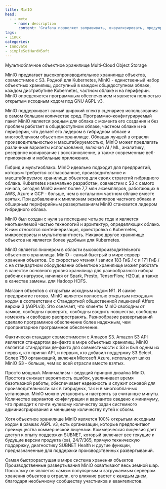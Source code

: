 ```yaml
---
title: MinIO
head:
  - - meta
    - name: description
      content: 'Grafana позволяет запрашивать, визуализировать, предупреждать и понимать ваши показатели независимо от того, где они хранятся'
tags:
- Linux
categories:
- Innovate
- simpleSetHardNSoft
---
```



Мультиоблачное объектное хранилище Multi-Cloud Object Storage

MinIO предлагает высокопроизводительное хранилище объектов, совместимое с S3.
Родной для Kubernetes, MinIO - единственный набор объектных хранилищ, доступный в
каждом общедоступном облаке, каждом дистрибутиве Kubernetes, частном облаке и на
периферии. MinIO определяется программным обеспечением и является полностью открытым исходным кодом под GNU AGPL v3.

MinIO поддерживает самый широкий спектр сценариев использования в самом большом количестве сред.
Программно-конфигурируемый пакет MinIO является родным для облака с момента его создания и без проблем работает в общедоступном облаке, частном облаке и на
периферии, что делает его лидером в гибридном облаке и многооблачном объектном хранилище. Обладая
лучшей в отрасли производительностью и масштабируемостью, MinIO может предлагать различные варианты использования, включая AI / ML, аналитику, резервное копирование / восстановление, а также современные веб-
приложения и мобильные приложения.


Гибрид и мультиоблако.
MinIO идеально подходит для предприятий, которым требуется согласованное, производительное и масштабируемое хранилище объектов для своих стратегий гибридного облака. Kubernetes изначально разработан, совместим с S3 с самого начала, сегодня MinIO имеет более 7,7 млн ​​экземпляров, работающих в AWS, Azure и GCP - больше, чем в остальном частном облаке вместе взятых. При добавлении к миллионам экземпляров частного облака и обширным периферийным развертываниям MinIO становится лидером гибридного облака.


MinIO был создан с нуля за последние четыре года и является неотъемлемой частью технологий и архитектур, определяющих облако. К ним относятся контейнеризация, оркестровка с Kubernetes, микросервисы и мультитенантность. Никакое другое хранилище объектов не является более удобным для Kubernetes.


MinIO является пионером в области высокопроизводительного объектного хранилища.
MinIO - самый быстрый в мире сервер хранения объектов. Со скоростью чтения / записи 183 ГиБ / с и 171 ГиБ / с на стандартном оборудовании объектное хранилище может работать в качестве основного уровня хранилища для разнообразного набора рабочих нагрузок, начиная от Spark, Presto, TensorFlow, H2O.ai, а также в качестве замены. для Hadoop HDFS.

Магазин объектов с открытым исходным кодом №1. И самое предприятие готово.
MinIO является полностью открытым исходным кодом в соответствии с Стандартной общественной лицензией Affero версии 3 (AGPLv3). Это означает, что клиенты MinIO свободны от замков, свободны проверять, свободны вводить новшества, свободны изменять и свободно распространять. Разнообразие развертываний сделало программное обеспечение более надежным, чем проприетарное программное обеспечение.

Фактически стандарт совместимости с Amazon S3.
Amazon S3 API является стандартом де-факто в мире объектных хранилищ. MinIO является стандартом де-факто для совместимости с S3 и был одним из первых, кто принял API, и первым, кто добавил поддержку S3 Select. Более 750 организаций, включая Microsoft Azure, используют шлюз MinIO S3 - больше, чем во всей отрасли вместе взятых.

Просто мощный.
Минимализм - ведущий принцип дизайна MinIO. Простота снижает вероятность ошибок, увеличивает время безотказной работы, обеспечивает надежность и служит основой для производительности как в гибридных, так и в многооблачных установках. MinIO можно установить и настроить за считанные минуты. Количество вариантов конфигурации и вариантов сведено к минимуму, что приводит к почти нулевому количеству задач системного администрирования и меньшему количеству путей к сбоям.

Хотя объектное хранилище MinIO является 100% открытым исходным кодом в рамках AGPL v3, есть организации, которые предпочитают преимущества коммерческой лицензии. Коммерческая лицензия дает доступ к опыту поддержки SUBNET, который включает все текущие и будущие версии продукта (ов), 24/7/365, прямую техническую поддержку, диагностику SUBNET Health и другие функции, предназначенные для поддержки производственных развертываний.

Самая быстрорастущая в мире система хранения объектов
Производственные развертывания MinIO охватывают весь земной шар. Поскольку он является самым популярным и загружаемым сервером хранения объектов в отрасли, его влияние растет с каждым днем, благодаря необычному сообществу участников и евангелистов.

